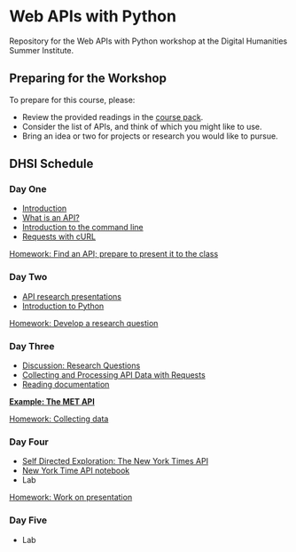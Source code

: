 # Web APIs with Python

Repository for the Web APIs with Python workshop at the Digital Humanities Summer Institute.

## Preparing for the Workshop

To prepare for this course, please:

- Review the provided readings in the [course pack](coursepack_dhsi.pdf).
- Consider the list of APIs, and think of which you might like to use.
- Bring an idea or two for projects or research you would like to pursue.

## DHSI Schedule

### Day One

- [Introduction](sections/introduction.md)
- [What is an API?](sections/WhatIsAPI.md)
- [Introduction to the command line](https://github.com/DHRI-Curriculum/command-line)
- [Requests with cURL](sections/curl.md)

[Homework: Find an API; prepare to present it to the class](sections/homework1.md)

### Day Two 

- [API research presentations](sections/APIpresentations.md)
- [Introduction to Python](https://github.com/DHRI-Curriculum/python)

[Homework: Develop a research question](sections/homework2.md)

### Day Three 

- [Discussion: Research Questions](sections/questions.md)
- [Collecting and Processing API Data with Requests](sections/requests-session/README.md)
- [Reading documentation](sections/API_Documentation.md)

**[Example: The MET API](https://github.com/szweibel/DHSI-API-workshop/blob/master/met_api.ipynb)**

[Homework: Collecting data](sections/homework3.md)

### Day Four

- [Self Directed Exploration: The New York Times API](sections/exploratory.md)
- [New York Time API notebook](nyt_api.ipynb)
- Lab

[Homework: Work on presentation](homework4.md)

### Day Five

- Lab
